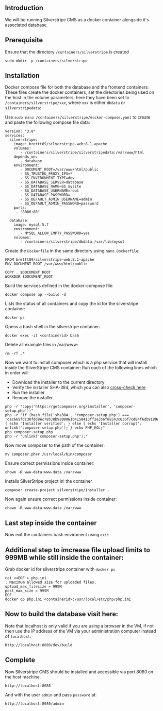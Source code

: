 ## Introduction

We will be running Silverstripe CMS as a docker container alongside it's associated database.

## Prerequisite

Ensure that the directory ``/containers/silverstripe`` is created
```
sudo mkdir -p /containers/silverstripe
```

## Installation 

Docker compose file for both the database and the frontend containers:
These files create the docker containers, set the directories being used on the host in the volume parameters, here they have been set to ``/containers/silverstripe/xxx``, where ``xxx`` is either ``dbdata`` or ``silverstripedata``:

Use ``sudo nano /containers/silverstripe/docker-compose.yaml`` to create and paste the following compose file data: 
```
version: "3.8"
services:
  silverstripe:
    image: brettt89/silverstripe-web:8.1-apache
    volumes:
       - /containers/silverstripe/silverstripedata:/var/www/html
    depends_on:
       - database
    environment:
       - DOCUMENT_ROOT=/var/www/html/public
       - SS_TRUSTED_PROXY_IPS=*
       - SS_ENVIRONMENT_TYPE=dev
       - SS_DATABASE_SERVER=database
       - SS_DATABASE_NAME=SS_mysite
       - SS_DATABASE_USERNAME=root
       - SS_DATABASE_PASSWORD=
       - SS_DEFAULT_ADMIN_USERNAME=admin
       - SS_DEFAULT_ADMIN_PASSWORD=password
    ports:
     - "8080:80"

  database:
    image: mysql:5.7
    environment:
       - MYSQL_ALLOW_EMPTY_PASSWORD=yes
    volumes:
       - /containers/silverstripe/dbdata:/var/lib/mysql
```

Create the ``Dockerfile`` in the same directory using ``nano Dockerfile``:
```
FROM brettt89/silverstripe-web:8.1-apache
ENV DOCUMENT_ROOT /var/www/html/public

COPY . $DOCUMENT_ROOT
WORKDIR $DOCUMENT_ROOT
```

Build the services defined in the docker-compose file:
```
docker compose up --build -d
```


Lists the status of all containers and copy the id for the silverstripe container:
```
docker ps
```

Opens a bash shell in the silverstripe container:

```
docker exec -it <containerid> bash 
```

Delete all example files in /var/www:

```
rm -rf .*
```

Now we want to install composer which is a php service that will install inside the SilverStripe CMS container:
Run each of the following lines which in order will:
- Download the installer to the current directory
- Verify the installer SHA-384, which you can also [cross-check here](https://composer.github.io/pubkeys.html)
- Run the installer
- Remove the installer
```
php -r "copy('https://getcomposer.org/installer', 'composer-setup.php');"
php -r "if (hash_file('sha384', 'composer-setup.php') === 'dac665fdc30fdd8ec78b38b9800061b4150413ff2e3b6f88543c636f7cd84f6db9189d43a81e5503cda447da73c7e5b6') { echo 'Installer verified'; } else { echo 'Installer corrupt'; unlink('composer-setup.php'); } echo PHP_EOL;"
php composer-setup.php
php -r "unlink('composer-setup.php');"
```
Now move composer to the path of the container:
```
mv composer.phar /usr/local/bin/composer
```

Ensure correct permissions inside container:

```
chown -R www-data:www-data /var/www
```

Installs SilverStripe project in! the container

```
composer create-project silverstripe/installer .
```

Now again ensure correct permissions inside container:

```
chown -R www-data:www-data /var/www
```

## Last step inside the container

Now exit the containers bash enviroment using ``exit``

## Additional step to imcrease file upload limits to 999MB while still inside the container:

Grab docker id for silverstripe container with ``docker ps``

```
cat <<EOF > php.ini
; Maximum allowed size for uploaded files.
upload_max_filesize = 999M
post_max_size = 999M
EOF
docker cp php.ini <containerid>:/usr/local/etc/php/php.ini
```



## Now to build the database visit here:
Note that localhost is only valid if you are using a browser in the VM, if not then use the IP address of the VM via your administration computer instead of ``localhost``.

``http://localhost:8080/dev/build``

## Complete

Now Silverstripe CMS should be installed and accessible via port 8080 on the host machine.

``http://localhost:8080``

And with the user ``admin`` and pass ``password`` at:

``http://localhost:8080/admin``
